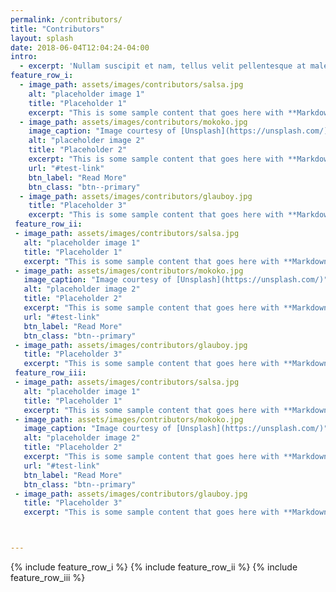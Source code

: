 ```yaml
---
permalink: /contributors/
title: "Contributors"
layout: splash
date: 2018-06-04T12:04:24-04:00
intro:
  - excerpt: 'Nullam suscipit et nam, tellus velit pellentesque at malesuada, enim eaque. Quis nulla, netus tempor in diam gravida tincidunt, *proin faucibus* voluptate felis id sollicitudin. Centered with `type="center"`'
feature_row_i:
  - image_path: assets/images/contributors/salsa.jpg
    alt: "placeholder image 1"
    title: "Placeholder 1"
    excerpt: "This is some sample content that goes here with **Markdown** formatting."
  - image_path: assets/images/contributors/mokoko.jpg
    image_caption: "Image courtesy of [Unsplash](https://unsplash.com/)"
    alt: "placeholder image 2"
    title: "Placeholder 2"
    excerpt: "This is some sample content that goes here with **Markdown** formatting."
    url: "#test-link"
    btn_label: "Read More"
    btn_class: "btn--primary"
  - image_path: assets/images/contributors/glauboy.jpg
    title: "Placeholder 3"
    excerpt: "This is some sample content that goes here with **Markdown** formatting."
 feature_row_ii:
 - image_path: assets/images/contributors/salsa.jpg
   alt: "placeholder image 1"
   title: "Placeholder 1"
   excerpt: "This is some sample content that goes here with **Markdown** formatting."
 - image_path: assets/images/contributors/mokoko.jpg
   image_caption: "Image courtesy of [Unsplash](https://unsplash.com/)"
   alt: "placeholder image 2"
   title: "Placeholder 2"
   excerpt: "This is some sample content that goes here with **Markdown** formatting."
   url: "#test-link"
   btn_label: "Read More"
   btn_class: "btn--primary"
 - image_path: assets/images/contributors/glauboy.jpg
   title: "Placeholder 3"
   excerpt: "This is some sample content that goes here with **Markdown** formatting."
 feature_row_iii:
 - image_path: assets/images/contributors/salsa.jpg
   alt: "placeholder image 1"
   title: "Placeholder 1"
   excerpt: "This is some sample content that goes here with **Markdown** formatting."
 - image_path: assets/images/contributors/mokoko.jpg
   image_caption: "Image courtesy of [Unsplash](https://unsplash.com/)"
   alt: "placeholder image 2"
   title: "Placeholder 2"
   excerpt: "This is some sample content that goes here with **Markdown** formatting."
   url: "#test-link"
   btn_label: "Read More"
   btn_class: "btn--primary"
 - image_path: assets/images/contributors/glauboy.jpg
   title: "Placeholder 3"
   excerpt: "This is some sample content that goes here with **Markdown** formatting."



---
```


{% include feature_row_i %}
{% include feature_row_ii %}
{% include feature_row_iii %}
